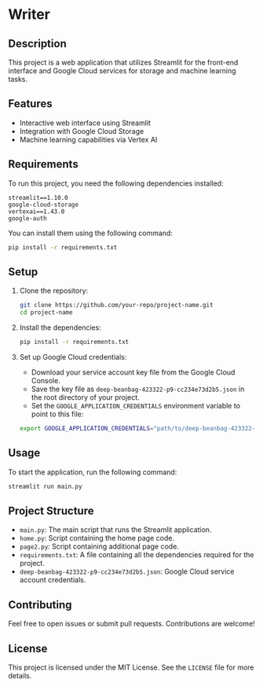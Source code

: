 
# Writer

## Description
This project is a web application that utilizes Streamlit for the front-end interface and Google Cloud services for storage and machine learning tasks.

## Features
- Interactive web interface using Streamlit
- Integration with Google Cloud Storage
- Machine learning capabilities via Vertex AI

## Requirements
To run this project, you need the following dependencies installed:

```plaintext
streamlit==1.10.0
google-cloud-storage
vertexai==1.43.0
google-auth
```

You can install them using the following command:

```sh
pip install -r requirements.txt
```

## Setup
1. Clone the repository:

    ```sh
    git clone https://github.com/your-repo/project-name.git
    cd project-name
    ```

2. Install the dependencies:

    ```sh
    pip install -r requirements.txt
    ```

3. Set up Google Cloud credentials:
    - Download your service account key file from the Google Cloud Console.
    - Save the key file as `deep-beanbag-423322-p9-cc234e73d2b5.json` in the root directory of your project.
    - Set the `GOOGLE_APPLICATION_CREDENTIALS` environment variable to point to this file:

    ```sh
    export GOOGLE_APPLICATION_CREDENTIALS="path/to/deep-beanbag-423322-p9-cc234e73d2b5.json"
    ```

## Usage
To start the application, run the following command:

```sh
streamlit run main.py
```

## Project Structure
- `main.py`: The main script that runs the Streamlit application.
- `home.py`: Script containing the home page code.
- `page2.py`: Script containing additional page code.
- `requirements.txt`: A file containing all the dependencies required for the project.
- `deep-beanbag-423322-p9-cc234e73d2b5.json`: Google Cloud service account credentials.

## Contributing
Feel free to open issues or submit pull requests. Contributions are welcome!

## License
This project is licensed under the MIT License. See the `LICENSE` file for more details.
